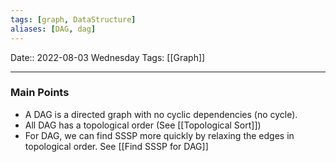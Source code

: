 ```yaml
---
tags: [graph, DataStructure]
aliases: [DAG, dag]
---
```

Date:: 2022-08-03 Wednesday
Tags: [[Graph]]
- - - - - - - - - - - - - - - - - - - - - - - - - - - - -   

### Main Points
- A DAG is a directed graph with no cyclic dependencies (no cycle).
- All DAG has a topological order (See [[Topological Sort]])
- For DAG, we can find SSSP more quickly by relaxing the edges in topological order. See [[Find SSSP for DAG]]